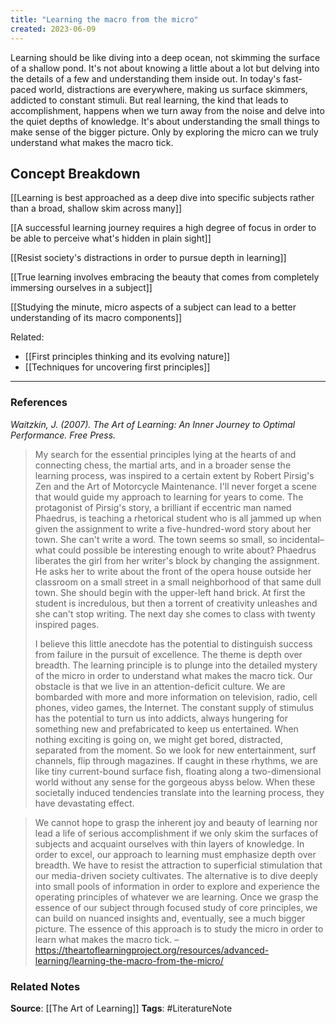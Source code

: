 ```yaml
---
title: "Learning the macro from the micro"
created: 2023-06-09
---
```


Learning should be like diving into a deep ocean, not skimming the surface of a shallow pond. It's not about knowing a little about a lot but delving into the details of a few and understanding them inside out. In today's fast-paced world, distractions are everywhere, making us surface skimmers, addicted to constant stimuli. But real learning, the kind that leads to accomplishment, happens when we turn away from the noise and delve into the quiet depths of knowledge. It's about understanding the small things to make sense of the bigger picture. Only by exploring the micro can we truly understand what makes the macro tick.

## Concept Breakdown

[[Learning is best approached as a deep dive into specific subjects rather than a broad, shallow skim across many]]

[[A successful learning journey requires a high degree of focus in order to be able to perceive what's hidden in plain sight]]

[[Resist society's distractions in order to pursue depth in learning]]

[[True learning involves embracing the beauty that comes from completely immersing ourselves in a subject]]

[[Studying the minute, micro aspects of a subject can lead to a better understanding of its macro components]]

Related:
- [[First principles thinking and its evolving nature]]
- [[Techniques for uncovering first principles]]

---
### References

*Waitzkin, J. (2007). The Art of Learning: An Inner Journey to Optimal Performance. Free Press.*

> My search for the essential principles lying at the hearts of and connecting chess, the martial arts, and in a broader sense the learning process, was inspired to a certain extent by Robert Pirsig's Zen and the Art of Motorcycle Maintenance. I'll never forget a scene that would guide my approach to learning for years to come. The protagonist of Pirsig's story, a brilliant if eccentric man named Phaedrus, is teaching a rhetorical student who is all jammed up when given the assignment to write a five-hundred-word story about her town. She can't write a word. The town seems so small, so incidental–what could possible be interesting enough to write about? Phaedrus liberates the girl from her writer's block by changing the assignment. He asks her to write about the front of the opera house outside her classroom on a small street in a small neighborhood of that same dull town. She should begin with the upper-left hand brick. At first the student is incredulous, but then a torrent of creativity unleashes and she can't stop writing. The next day she comes to class with twenty inspired pages. 
> 
> I believe this little anecdote has the potential to distinguish success from failure in the pursuit of excellence. The theme is depth over breadth. The learning principle is to plunge into the detailed mystery of the micro in order to understand what makes the macro tick. Our obstacle is that we live in an attention-deficit culture. We are bombarded with more and more information on television, radio, cell phones, video games, the Internet. The constant supply of stimulus has the potential to turn us into addicts, always hungering for something new and prefabricated to keep us entertained. When nothing exciting is going on, we might get bored, distracted, separated from the moment. So we look for new entertainment, surf channels, flip through magazines. If caught in these rhythms, we are like tiny current-bound surface fish, floating along a two-dimensional world without any sense for the gorgeous abyss below. When these societally induced tendencies translate into the learning process, they have devastating effect.

> We cannot hope to grasp the inherent joy and beauty of learning nor lead a life of serious accomplishment if we only skim the surfaces of subjects and acquaint ourselves with thin layers of knowledge. In order to excel, our approach to learning must emphasize depth over breadth. We have to resist the attraction to superficial stimulation that our media-driven society cultivates. The alternative is to dive deeply into small pools of information in order to explore and experience the operating principles of whatever we are learning. Once we grasp the essence of our subject through focused study of core principles, we can build on nuanced insights and, eventually, see a much bigger picture. The essence of this approach is to study the micro in order to learn what makes the macro tick. – https://theartoflearningproject.org/resources/advanced-learning/learning-the-macro-from-the-micro/



### Related Notes
**Source**: [[The Art of Learning]]
**Tags**: #LiteratureNote 

